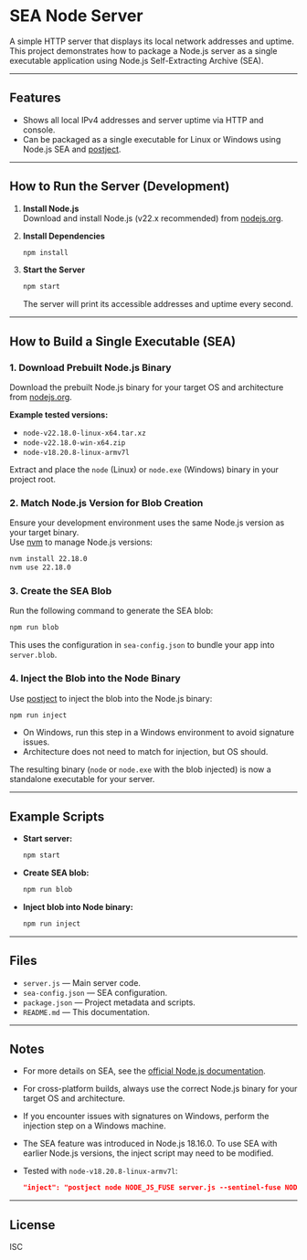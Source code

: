# SEA Node Server

A simple HTTP server that displays its local network addresses and uptime.  
This project demonstrates how to package a Node.js server as a single executable
application using Node.js Self-Extracting Archive (SEA).

---

## Features

- Shows all local IPv4 addresses and server uptime via HTTP and console.
- Can be packaged as a single executable for Linux or Windows using Node.js SEA
  and [postject](https://github.com/indutny/postject).

---

## How to Run the Server (Development)

1. **Install Node.js**  
   Download and install Node.js (v22.x recommended) from
   [nodejs.org](https://nodejs.org/en/download/current).

2. **Install Dependencies**

   ```sh
   npm install
   ```

3. **Start the Server**

   ```sh
   npm start
   ```

   The server will print its accessible addresses and uptime every second.

---

## How to Build a Single Executable (SEA)

### 1. Download Prebuilt Node.js Binary

Download the prebuilt Node.js binary for your target OS and architecture from
[nodejs.org](https://nodejs.org/en/download/current).

**Example tested versions:**

- `node-v22.18.0-linux-x64.tar.xz`
- `node-v22.18.0-win-x64.zip`
- `node-v18.20.8-linux-armv7l`

Extract and place the `node` (Linux) or `node.exe` (Windows) binary in your
project root.

### 2. Match Node.js Version for Blob Creation

Ensure your development environment uses the same Node.js version as your target
binary.  
Use [nvm](https://github.com/nvm-sh/nvm) to manage Node.js versions:

```sh
nvm install 22.18.0
nvm use 22.18.0
```

### 3. Create the SEA Blob

Run the following command to generate the SEA blob:

```sh
npm run blob
```

This uses the configuration in `sea-config.json` to bundle your app into
`server.blob`.

### 4. Inject the Blob into the Node Binary

Use [postject](https://github.com/indutny/postject) to inject the blob into the
Node.js binary:

```sh
npm run inject
```

- On Windows, run this step in a Windows environment to avoid signature issues.
- Architecture does not need to match for injection, but OS should.

The resulting binary (`node` or `node.exe` with the blob injected) is now a
standalone executable for your server.

---

## Example Scripts

- **Start server:**

  ```sh
  npm start
  ```

- **Create SEA blob:**

  ```sh
  npm run blob
  ```

- **Inject blob into Node binary:**

  ```sh
  npm run inject
  ```

---

## Files

- `server.js` — Main server code.
- `sea-config.json` — SEA configuration.
- `package.json` — Project metadata and scripts.
- `README.md` — This documentation.

---

## Notes

- For more details on SEA, see the
  [official Node.js documentation](https://nodejs.org/api/single-executable-applications.html).
- For cross-platform builds, always use the correct Node.js binary for your
  target OS and architecture.
- If you encounter issues with signatures on Windows, perform the injection step
  on a Windows machine.
- The SEA feature was introduced in Node.js 18.16.0. To use SEA with earlier
  Node.js versions, the inject script may need to be modified.
- Tested with `node-v18.20.8-linux-armv7l`:

  ```json
  "inject": "postject node NODE_JS_FUSE server.js --sentinel-fuse NODE_JS_FUSE_fce680ab2cc467b6e072b8b5df1996b2"
  ```

---

## License

ISC
